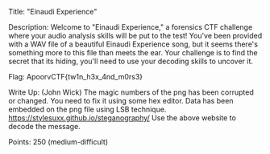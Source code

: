 Title: "Einaudi Experience"

Description: Welcome to "Einaudi Experience," a forensics CTF challenge where your audio analysis skills will be put to the test! You've been provided with a WAV file of a beautiful Einaudi Experience song, but it seems there's something more to this file than meets the ear. Your challenge is to find the secret that its hiding, you'll need to use your decoding skills to uncover it.

Flag: ApoorvCTF{tw1n_h3x_4nd_m0rs3}

Write Up: 
(John Wick) The magic numbers of the png has been corrupted or changed. You need to fix it using some hex editor. Data has been embedded on the png file using LSB technique.
https://stylesuxx.github.io/steganography/
Use the above website to decode the message.

Points:  250 (medium-difficult)